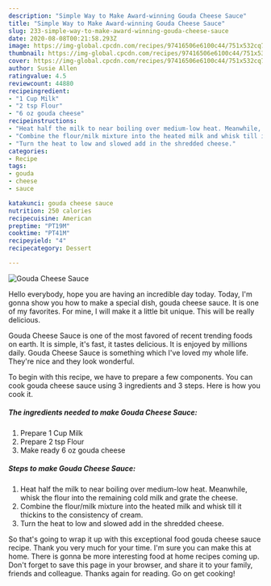 ```yaml
---
description: "Simple Way to Make Award-winning Gouda Cheese Sauce"
title: "Simple Way to Make Award-winning Gouda Cheese Sauce"
slug: 233-simple-way-to-make-award-winning-gouda-cheese-sauce
date: 2020-08-08T00:21:58.293Z
image: https://img-global.cpcdn.com/recipes/97416506e6100c44/751x532cq70/gouda-cheese-sauce-recipe-main-photo.jpg
thumbnail: https://img-global.cpcdn.com/recipes/97416506e6100c44/751x532cq70/gouda-cheese-sauce-recipe-main-photo.jpg
cover: https://img-global.cpcdn.com/recipes/97416506e6100c44/751x532cq70/gouda-cheese-sauce-recipe-main-photo.jpg
author: Susie Allen
ratingvalue: 4.5
reviewcount: 44880
recipeingredient:
- "1 Cup Milk"
- "2 tsp Flour"
- "6 oz gouda cheese"
recipeinstructions:
- "Heat half the milk to near boiling over medium-low heat. Meanwhile, whisk the flour into the remaining cold milk and grate the cheese."
- "Combine the flour/milk mixture into the heated milk and whisk till it thickins to the consistency of cream."
- "Turn the heat to low and slowed add in the shredded cheese."
categories:
- Recipe
tags:
- gouda
- cheese
- sauce

katakunci: gouda cheese sauce 
nutrition: 250 calories
recipecuisine: American
preptime: "PT19M"
cooktime: "PT41M"
recipeyield: "4"
recipecategory: Dessert

---
```



![Gouda Cheese Sauce](https://img-global.cpcdn.com/recipes/97416506e6100c44/751x532cq70/gouda-cheese-sauce-recipe-main-photo.jpg)

Hello everybody, hope you are having an incredible day today. Today, I'm gonna show you how to make a special dish, gouda cheese sauce. It is one of my favorites. For mine, I will make it a little bit unique. This will be really delicious.

Gouda Cheese Sauce is one of the most favored of recent trending foods on earth. It is simple, it's fast, it tastes delicious. It is enjoyed by millions daily. Gouda Cheese Sauce is something which I've loved my whole life. They're nice and they look wonderful.




To begin with this recipe, we have to prepare a few components. You can cook gouda cheese sauce using 3 ingredients and 3 steps. Here is how you cook it.

<!--inarticleads1-->

##### The ingredients needed to make Gouda Cheese Sauce:

1. Prepare 1 Cup Milk
1. Prepare 2 tsp Flour
1. Make ready 6 oz gouda cheese




<!--inarticleads2-->

##### Steps to make Gouda Cheese Sauce:

1. Heat half the milk to near boiling over medium-low heat. Meanwhile, whisk the flour into the remaining cold milk and grate the cheese.
1. Combine the flour/milk mixture into the heated milk and whisk till it thickins to the consistency of cream.
1. Turn the heat to low and slowed add in the shredded cheese.




So that's going to wrap it up with this exceptional food gouda cheese sauce recipe. Thank you very much for your time. I'm sure you can make this at home. There is gonna be more interesting food at home recipes coming up. Don't forget to save this page in your browser, and share it to your family, friends and colleague. Thanks again for reading. Go on get cooking!
